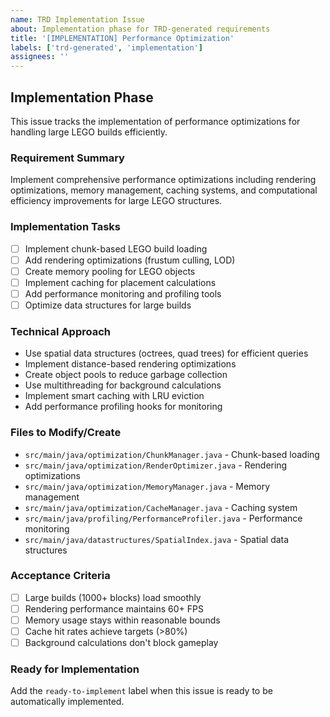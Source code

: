 ```yaml
---
name: TRD Implementation Issue
about: Implementation phase for TRD-generated requirements
title: '[IMPLEMENTATION] Performance Optimization'
labels: ['trd-generated', 'implementation']
assignees: ''
---
```


## Implementation Phase

This issue tracks the implementation of performance optimizations for handling large LEGO builds efficiently.

### Requirement Summary
Implement comprehensive performance optimizations including rendering optimizations, memory management, caching systems, and computational efficiency improvements for large LEGO structures.

### Implementation Tasks
- [ ] Implement chunk-based LEGO build loading
- [ ] Add rendering optimizations (frustum culling, LOD)
- [ ] Create memory pooling for LEGO objects
- [ ] Implement caching for placement calculations
- [ ] Add performance monitoring and profiling tools
- [ ] Optimize data structures for large builds

### Technical Approach
- Use spatial data structures (octrees, quad trees) for efficient queries
- Implement distance-based rendering optimizations
- Create object pools to reduce garbage collection
- Use multithreading for background calculations
- Implement smart caching with LRU eviction
- Add performance profiling hooks for monitoring

### Files to Modify/Create
- `src/main/java/optimization/ChunkManager.java` - Chunk-based loading
- `src/main/java/optimization/RenderOptimizer.java` - Rendering optimizations
- `src/main/java/optimization/MemoryManager.java` - Memory management
- `src/main/java/optimization/CacheManager.java` - Caching system
- `src/main/java/profiling/PerformanceProfiler.java` - Performance monitoring
- `src/main/java/datastructures/SpatialIndex.java` - Spatial data structures

### Acceptance Criteria
- [ ] Large builds (1000+ blocks) load smoothly
- [ ] Rendering performance maintains 60+ FPS
- [ ] Memory usage stays within reasonable bounds
- [ ] Cache hit rates achieve targets (>80%)
- [ ] Background calculations don't block gameplay

### Ready for Implementation
Add the `ready-to-implement` label when this issue is ready to be automatically implemented.